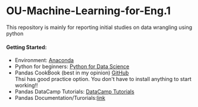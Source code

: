 # OU-Machine-Learning-for-Eng.1  
This repository is mainly for reporting initial studies on data wrangling using python

#### Getting Started:
* Environment: [Anaconda](https://www.anaconda.com/download/)  
* Python for beginners: [Python for Data Science](https://www.datacamp.com/)  
* Pandas CookBook (best in my opinion) [GitHub](https://github.com/jvns/pandas-cookbook)   
Thsi has good practice option. You don't have to install anything to start working!!  
* Pandas DataCamp Tutorials: [DataCamp Tutorials](https://www.datacamp.com/courses/pandas-foundations?utm_source=adwords_ppc&utm_campaignid=1565610609&utm_adgroupid=63048149721&utm_device=c&utm_keyword=python%20pandas&utm_matchtype=p&utm_network=g&utm_adpostion=1t1&utm_creative=295208661538&utm_targetid=aud-299261629654:kwd-366003084877&utm_loc_interest_ms=&utm_loc_physical_ms=9026563&gclid=Cj0KCQjwrZLdBRCmARIsAFBZllHFkUQlKeYvoKhvQoyP8NcKgZZh3JRbONQtG4di5UWTEGH0idhsfLUaAizSEALw_wcB)  
* Pandas Documentation/Turorials:[link](https://pandas.pydata.org/pandas-docs/stable/tutorials.html)  



